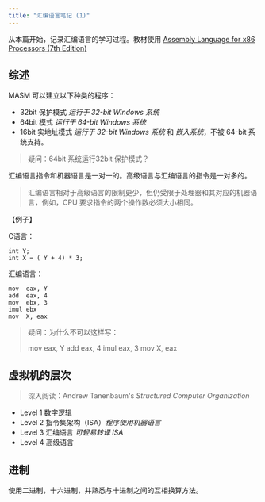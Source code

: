 ```yaml
---
title: "汇编语言笔记 (1)"
---
```


从本篇开始，记录汇编语言的学习过程。教材使用 [Assembly Language for x86 Processors (7th Edition)](http://www.asmirvine.com/) 

## 综述

MASM 可以建立以下种类的程序：


* 32bit 保护模式 *运行于 32-bit Windows 系统*
* 64bit 模式 *运行于 64-bit Windows 系统*
* 16bit 实地址模式 *运行于 32-bit Windows 系统* 和 *嵌入系统*，不被 64-bit 系统支持。

> 疑问：64bit 系统运行32bit 保护模式？


 汇编语言指令和机器语言是一对一的。高级语言与汇编语言的指令是一对多的。
 
> 汇编语言相对于高级语言的限制更少，但仍受限于处理器和其对应的机器语言，例如，CPU 要求指令的两个操作数必须大小相同。

【例子】

C语言：


    int Y;
	int X = ( Y + 4) * 3;

汇编语言：

	mov  eax, Y
	add  eax, 4
	mov  ebx, 3
	imul ebx
	mov  X, eax

> 疑问：为什么不可以这样写：
> 
> 	mov  eax, Y
> 	add  eax, 4
> 	imul eax, 3
> 	mov  X, eax


## 虚拟机的层次

> 深入阅读：Andrew Tanenbaum's *Structured Computer Organization*

* Level 1 数字逻辑 
* Level 2 指令集架构（ISA）*程序使用机器语言*
* Level 3 汇编语言 *可轻易转译 ISA*
* Level 4 高级语言

## 进制

使用二进制，十六进制，并熟悉与十进制之间的互相换算方法。